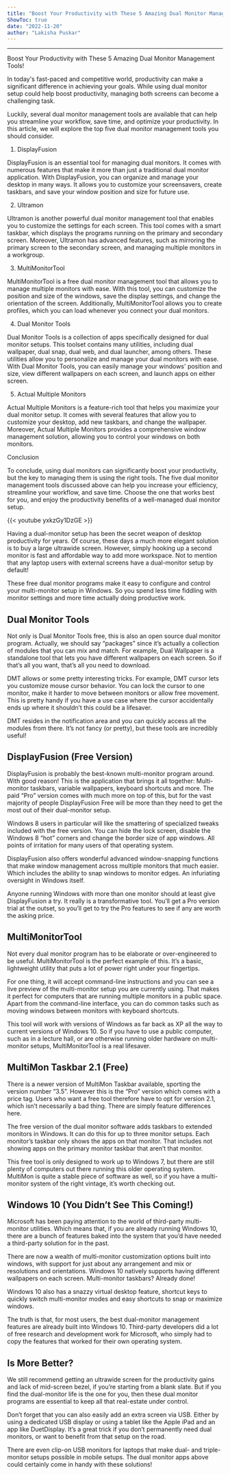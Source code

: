 ```yaml
---
title: "Boost Your Productivity with These 5 Amazing Dual Monitor Management Tools!"
ShowToc: true 
date: "2022-11-20"
author: "Lakisha Puskar"
---
```

*****
Boost Your Productivity with These 5 Amazing Dual Monitor Management Tools!

In today's fast-paced and competitive world, productivity can make a significant difference in achieving your goals. While using dual monitor setup could help boost productivity, managing both screens can become a challenging task.

Luckily, several dual monitor management tools are available that can help you streamline your workflow, save time, and optimize your productivity. In this article, we will explore the top five dual monitor management tools you should consider.

1. DisplayFusion

DisplayFusion is an essential tool for managing dual monitors. It comes with numerous features that make it more than just a traditional dual monitor application. With DisplayFusion, you can organize and manage your desktop in many ways. It allows you to customize your screensavers, create taskbars, and save your window position and size for future use.

2. Ultramon

Ultramon is another powerful dual monitor management tool that enables you to customize the settings for each screen. This tool comes with a smart taskbar, which displays the programs running on the primary and secondary screen. Moreover, Ultramon has advanced features, such as mirroring the primary screen to the secondary screen, and managing multiple monitors in a workgroup.

3. MultiMonitorTool

MultiMonitorTool is a free dual monitor management tool that allows you to manage multiple monitors with ease. With this tool, you can customize the position and size of the windows, save the display settings, and change the orientation of the screen. Additionally, MultiMonitorTool allows you to create profiles, which you can load whenever you connect your dual monitors.

4. Dual Monitor Tools

Dual Monitor Tools is a collection of apps specifically designed for dual monitor setups. This toolset contains many utilities, including dual wallpaper, dual snap, dual web, and dual launcher, among others. These utilities allow you to personalize and manage your dual monitors with ease. With Dual Monitor Tools, you can easily manage your windows' position and size, view different wallpapers on each screen, and launch apps on either screen.

5. Actual Multiple Monitors

Actual Multiple Monitors is a feature-rich tool that helps you maximize your dual monitor setup. It comes with several features that allow you to customize your desktop, add new taskbars, and change the wallpaper. Moreover, Actual Multiple Monitors provides a comprehensive window management solution, allowing you to control your windows on both monitors.

Conclusion

To conclude, using dual monitors can significantly boost your productivity, but the key to managing them is using the right tools. The five dual monitor management tools discussed above can help you increase your efficiency, streamline your workflow, and save time. Choose the one that works best for you, and enjoy the productivity benefits of a well-managed dual monitor setup.

{{< youtube yxkzGy1DzGE >}} 



Having a dual-monitor setup has been the secret weapon of desktop productivity for years. Of course, these days a much more elegant solution is to buy a large ultrawide screen. However, simply hooking up a second monitor is fast and affordable way to add more workspace. Not to mention that any laptop users with external screens have a dual-monitor setup by default!
 
These free dual monitor programs make it easy to configure and control your multi-monitor setup in Windows. So you spend less time fiddling with monitor settings and more time actually doing productive work.
 
## Dual Monitor Tools
 
Not only is Dual Monitor Tools free, this is also an open source dual monitor program. Actually, we should say “packages” since it’s actually a collection of modules that you can mix and match. For example, Dual Wallpaper is a standalone tool that lets you have different wallpapers on each screen. So if that’s all you want, that’s all you need to download.
 

 
DMT allows or some pretty interesting tricks. For example, DMT cursor lets you customize mouse cursor behavior. You can lock the cursor to one monitor, make it harder to move between monitors or allow free movement. This is pretty handy if you have a use case where the cursor accidentally ends up where it shouldn’t this could be a lifesaver.
 
DMT resides in the notification area and you can quickly access all the modules from there. It’s not fancy (or pretty), but these tools are incredibly useful!
 
## DisplayFusion (Free Version)
 
DisplayFusion is probably the best-known multi-monitor program around. With good reason! This is the application that brings it all together: Multi-monitor taskbars, variable wallpapers, keyboard shortcuts and more. The paid “Pro” version comes with much more on top of this, but for the vast majority of people DisplayFusion Free will be more than they need to get the most out of their dual-monitor setup.
 
Windows 8 users in particular will like the smattering of specialized tweaks included with the free version. You can hide the lock screen, disable the Windows 8 “hot” corners and change the border size of app windows. All points of irritation for many users of that operating system. 
 
DisplayFusion also offers wonderful advanced window-snapping functions that make window management across multiple monitors that much easier. Which includes the ability to snap windows to monitor edges. An infuriating oversight in Windows itself.
 
Anyone running Windows with more than one monitor should at least give DisplayFusion a try. It really is a transformative tool. You’ll get a Pro version trial at the outset, so you’ll get to try the Pro features to see if any are worth the asking price.
 
## MultiMonitorTool
 
Not every dual monitor program has to be elaborate or over-engineered to be useful. MultiMonitorTool is the perfect example of this. It’s a basic, lightweight utility that puts a lot of power right under your fingertips. 
 
For one thing, it will accept command-line instructions and you can see a live preview of the multi-monitor setup you are currently using. That makes it perfect for computers that are running multiple monitors in a public space. Apart from the command-line interface, you can do common tasks such as moving windows between monitors with keyboard shortcuts.
 
This tool will work with versions of Windows as far back as XP all the way to current versions of Windows 10. So if you have to use a public computer, such as in a lecture hall, or are otherwise running older hardware on multi-monitor setups, MultiMonitorTool is a real lifesaver.
 
## MultiMon Taskbar 2.1 (Free)
 
There is a newer version of MultiMon Taskbar available, sporting the version number “3.5”. However this is the “Pro” version which comes with a price tag. Users who want a free tool therefore have to opt for version 2.1, which isn’t necessarily a bad thing. There are simply feature differences here.
 
The free version of the dual monitor software adds taskbars to extended monitors in Windows. It can do this for up to three monitor setups. Each monitor’s taskbar only shows the apps on that monitor. That includes not showing apps on the primary monitor taskbar that aren’t that monitor. 
 
This free tool is only designed to work up to Windows 7, but there are still plenty of computers out there running this older operating system. MultiMon is quite a stable piece of software as well, so if you have a multi-monitor system of the right vintage, it’s worth checking out.
 
## Windows 10 (You Didn’t See This Coming!)
 
Microsoft has been paying attention to the world of third-party multi-monitor utilities. Which means that, if you are already running Windows 10, there are a bunch of features baked into the system that you’d have needed a third-party solution for in the past.
 
There are now a wealth of multi-monitor customization options built into windows, with support for just about any arrangement and mix or resolutions and orientations. Windows 10 natively supports having different wallpapers on each screen. Multi-monitor taskbars? Already done!
 
Windows 10 also has a snazzy virtual desktop feature, shortcut keys to quickly switch multi-monitor modes and easy shortcuts to snap or maximize windows.
 
The truth is that, for most users, the best dual-monitor management features are already built into Windows 10. Third-party developers did a lot of free research and development work for Microsoft, who simply had to copy the features that worked for their own operating system.
 
## Is More Better?
 
We still recommend getting an ultrawide screen for the productivity gains and lack of mid-screen bezel, if you’re starting from a blank slate. But if you find the dual-monitor life is the one for you, then these dual monitor programs are essential to keep all that real-estate under control. 
 
Don’t forget that you can also easily add an extra screen via USB. Either by using a dedicated USB display or using a tablet like the Apple iPad and an app like DuetDisplay. It’s a great trick if you don’t permanently need dual monitors, or want to benefit from that setup on the road.
 
There are even clip-on USB monitors for laptops that make dual- and triple- monitor setups possible in mobile setups. The dual monitor apps above could certainly come in handy with these solutions!



